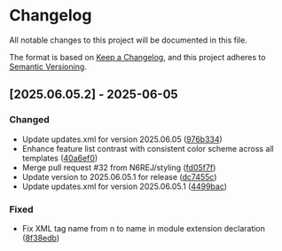 # Changelog

All notable changes to this project will be documented in this file.

The format is based on [Keep a Changelog](https://keepachangelog.com/en/1.0.0/),
and this project adheres to [Semantic Versioning](https://semver.org/spec/v2.0.0.html).

## [2025.06.05.2] - 2025-06-05

### Changed

* Update updates.xml for version 2025.06.05 ([976b334](https://github.com/N6REJ/mod_bears_pricing_tables/commit/976b334))
* Enhance feature list contrast with consistent color scheme across all templates ([40a6ef0](https://github.com/N6REJ/mod_bears_pricing_tables/commit/40a6ef0))
* Merge pull request #32 from N6REJ/styling ([fd05f7f](https://github.com/N6REJ/mod_bears_pricing_tables/commit/fd05f7f))
* Update version to 2025.06.05.1 for release ([dc7455c](https://github.com/N6REJ/mod_bears_pricing_tables/commit/dc7455c))
* Update updates.xml for version 2025.06.05.1 ([4499bac](https://github.com/N6REJ/mod_bears_pricing_tables/commit/4499bac))

### Fixed

* Fix XML tag name from n to name in module extension declaration ([8f38edb](https://github.com/N6REJ/mod_bears_pricing_tables/commit/8f38edb))

